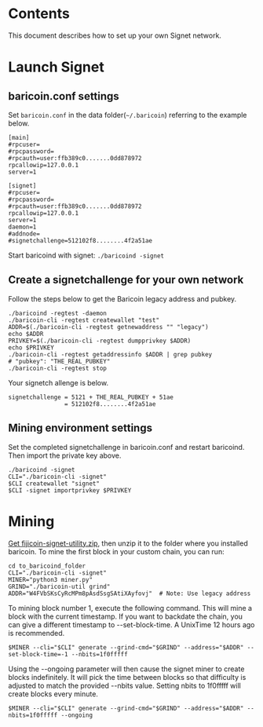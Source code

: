 Contents
========
This document describes how to set up your own Signet network.

Launch Signet
=============

baricoin.conf settings
----------------------
Set `baricoin.conf` in the data folder(`~/.baricoin`) referring to the example below.

    [main]
    #rpcuser=
    #rpcpassword=
    #rpcauth=user:ffb389c0.......0dd878972
    rpcallowip=127.0.0.1
    server=1
    
    [signet]
    #rpcuser=
    #rpcpassword=
    #rpcauth=user:ffb389c0.......0dd878972
    rpcallowip=127.0.0.1
    server=1
    daemon=1
    #addnode=
    #signetchallenge=512102f8........4f2a51ae

Start baricoind with signet: `./baricoind -signet`

Create a signetchallenge for your own network
---------------------------------------------
Follow the steps below to get the Baricoin legacy address and pubkey.

    ./baricoind -regtest -daemon
    ./baricoin-cli -regtest createwallet "test"
    ADDR=$(./baricoin-cli -regtest getnewaddress "" "legacy")
    echo $ADDR
    PRIVKEY=$(./baricoin-cli -regtest dumpprivkey $ADDR)
    echo $PRIVKEY
    ./baricoin-cli -regtest getaddressinfo $ADDR | grep pubkey
    # "pubkey": "THE_REAL_PUBKEY"
    ./baricoin-cli -regtest stop

Your signetch allenge is below.

    signetchallenge = 5121 + THE_REAL_PUBKEY + 51ae
                    = 512102f8........4f2a51ae

Mining environment settings
---------------------------
Set the completed signetchallenge in baricoin.conf and restart baricoind. Then import the private key above.

    ./baricoind -signet
    CLI="./baricoin-cli -signet"
    $CLI createwallet "signet"
    $CLI -signet importprivkey $PRIVKEY

Mining
======

[Get fijicoin-signet-utility.zip](https://download.baricoin.org/baricoin-signet-utility/), then unzip it to the folder where you installed baricoin.
To mine the first block in your custom chain, you can run:

    cd to_baricoind_folder
    CLI="./baricoin-cli -signet"
    MINER="python3 miner.py"
    GRIND="./baricoin-util grind"
    ADDR="W4FVbSKsCyRcMPm8pAsdSsgSAtiXAyfovj"  # Note: Use legacy address

To mining block number 1, execute the following command. 
This will mine a block with the current timestamp. 
If you want to backdate the chain, you can give a different timestamp to --set-block-time. 
A UnixTime 12 hours ago is recommended.

    $MINER --cli="$CLI" generate --grind-cmd="$GRIND" --address="$ADDR" --set-block-time=-1 --nbits=1f0fffff


Using the --ongoing parameter will then cause the signet miner to create blocks indefinitely. 
It will pick the time between blocks so that difficulty is adjusted to match the provided --nbits value. 
Setting nbits to 1f0fffff will create blocks every minute.

    $MINER --cli="$CLI" generate --grind-cmd="$GRIND" --address="$ADDR" --nbits=1f0fffff --ongoing

